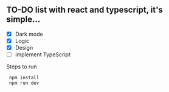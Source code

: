 ## TO-DO list with react and typescript, it's simple...


- [x] Dark mode
- [x] Logic
- [x] Design
- [ ] implement TypeScript

Steps to run
```
 npm install
 npm run dev
 ```
